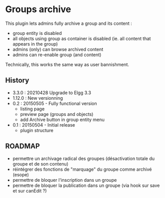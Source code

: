 # Groups archive

This plugin lets admins fully archive a group and its content :
 - group entity is disabled
 - all objects using group as container is disabled (ie. all content that appears in the group)
 - admins (only) can browse archived content
 - admins can re-enable group (and content)

Technically, this works the same way as user bannishment.


## History
 - 3.3.0 : 20210428 Upgrade to Elgg 3.3
 - 1.12.0 : New versionning
 - 0.2 : 20150505 - Fully functional version
	 - listing page
	 - preview page (groups and objects)
	 - add Archive button in group entity menu
 - 0.1 : 20150504 - Initial release
	 - plugin structure


## ROADMAP
 - permettre un archivage radical des groupes (désactivation totale du groupe et de son contenu)
 - réintégrer des fonctions de "marquage" du groupe comme archivé (esope)
 - permettre de bloquer l'inscription dans un groupe
 - permettre de bloquer la publication dans un groupe (via hook sur save et sur canEdit ?)


